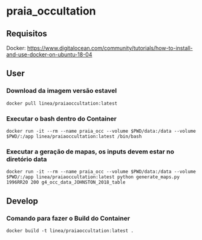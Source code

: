 # praia_occultation
## Requisitos
Docker: https://www.digitalocean.com/community/tutorials/how-to-install-and-use-docker-on-ubuntu-18-04


## User
### Download da imagem versão estavel 
```
docker pull linea/praiaoccultation:latest
```

### Executar o bash dentro do Container 
```
docker run -it --rm --name praia_occ --volume $PWD/data:/data --volume $PWD/:/app linea/praiaoccultation:latest /bin/bash
```
### Executar a geração de mapas, os inputs devem estar no diretório data
```
docker run -it --rm --name praia_occ --volume $PWD/data:/data --volume $PWD/:/app linea/praiaoccultation:latest python generate_maps.py 1996RR20 200 g4_occ_data_JOHNSTON_2018_table
```


## Develop
### Comando para fazer o Build do Container
```
docker build -t linea/praiaoccultation:latest .
```
